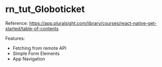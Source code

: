 # rn_tut_Globoticket

Reference: https://app.pluralsight.com/library/courses/react-native-get-started/table-of-contents

Features:
- Fetching from remote API
- Simple Form Elements
- App Navigation
